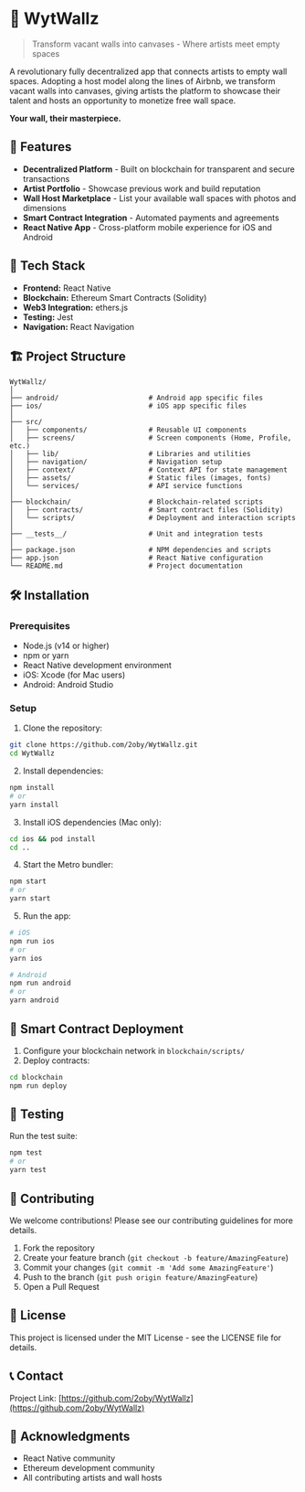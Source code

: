 # 🎨 WytWallz

> Transform vacant walls into canvases - Where artists meet empty spaces

A revolutionary fully decentralized app that connects artists to empty wall spaces. Adopting a host model along the lines of Airbnb, we transform vacant walls into canvases, giving artists the platform to showcase their talent and hosts an opportunity to monetize free wall space.

**Your wall, their masterpiece.**

## 🚀 Features

- **Decentralized Platform** - Built on blockchain for transparent and secure transactions
- **Artist Portfolio** - Showcase previous work and build reputation
- **Wall Host Marketplace** - List your available wall spaces with photos and dimensions
- **Smart Contract Integration** - Automated payments and agreements
- **React Native App** - Cross-platform mobile experience for iOS and Android

## 📱 Tech Stack

- **Frontend:** React Native
- **Blockchain:** Ethereum Smart Contracts (Solidity)
- **Web3 Integration:** ethers.js
- **Testing:** Jest
- **Navigation:** React Navigation

## 🏗️ Project Structure

```
WytWallz/
│
├── android/                      # Android app specific files
├── ios/                          # iOS app specific files
│
├── src/
│   ├── components/               # Reusable UI components
│   ├── screens/                  # Screen components (Home, Profile, etc.)
│   ├── lib/                      # Libraries and utilities
│   ├── navigation/               # Navigation setup
│   ├── context/                  # Context API for state management
│   ├── assets/                   # Static files (images, fonts)
│   └── services/                 # API service functions
│
├── blockchain/                   # Blockchain-related scripts
│   ├── contracts/                # Smart contract files (Solidity)
│   └── scripts/                  # Deployment and interaction scripts
│
├── __tests__/                    # Unit and integration tests
│
├── package.json                  # NPM dependencies and scripts
├── app.json                      # React Native configuration
└── README.md                     # Project documentation
```

## 🛠️ Installation

### Prerequisites

- Node.js (v14 or higher)
- npm or yarn
- React Native development environment
- iOS: Xcode (for Mac users)
- Android: Android Studio

### Setup

1. Clone the repository:
```bash
git clone https://github.com/2oby/WytWallz.git
cd WytWallz
```

2. Install dependencies:
```bash
npm install
# or
yarn install
```

3. Install iOS dependencies (Mac only):
```bash
cd ios && pod install
cd ..
```

4. Start the Metro bundler:
```bash
npm start
# or
yarn start
```

5. Run the app:
```bash
# iOS
npm run ios
# or
yarn ios

# Android
npm run android
# or
yarn android
```

## 🔗 Smart Contract Deployment

1. Configure your blockchain network in `blockchain/scripts/`
2. Deploy contracts:
```bash
cd blockchain
npm run deploy
```

## 🧪 Testing

Run the test suite:
```bash
npm test
# or
yarn test
```

## 🤝 Contributing

We welcome contributions! Please see our contributing guidelines for more details.

1. Fork the repository
2. Create your feature branch (`git checkout -b feature/AmazingFeature`)
3. Commit your changes (`git commit -m 'Add some AmazingFeature'`)
4. Push to the branch (`git push origin feature/AmazingFeature`)
5. Open a Pull Request

## 📄 License

This project is licensed under the MIT License - see the LICENSE file for details.

## 📞 Contact

Project Link: [https://github.com/2oby/WytWallz](https://github.com/2oby/WytWallz)

## 🙏 Acknowledgments

- React Native community
- Ethereum development community
- All contributing artists and wall hosts



